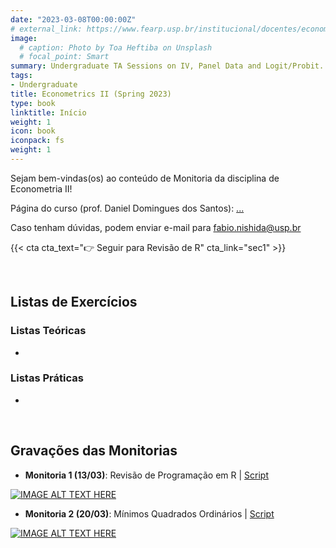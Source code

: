 ```yaml
---
date: "2023-03-08T00:00:00Z"
# external_link: https://www.fearp.usp.br/institucional/docentes/economia/2614-daniel-domingues-dos-santos.html
image:
  # caption: Photo by Toa Heftiba on Unsplash
  # focal_point: Smart
summary: Undergraduate TA Sessions on IV, Panel Data and Logit/Probit.
tags:
- Undergraduate
title: Econometrics II (Spring 2023)
type: book
linktitle: Início
weight: 1
icon: book
iconpack: fs
weight: 1
---
```



Sejam bem-vindas(os) ao conteúdo de Monitoria da disciplina de Econometria II!

Página do curso (prof. Daniel Domingues dos Santos):  [...]()

Caso tenham dúvidas, podem enviar e-mail para fabio.nishida@usp.br



{{< cta cta_text="👉 Seguir para Revisão de R" cta_link="sec1" >}}




</br>

## Listas de Exercícios

### Listas Teóricas
- 



### Listas Práticas
- 


</br>

## Gravações das Monitorias

- **Monitoria 1 (13/03)**: Revisão de Programação em R | [Script](monitoria01.R)
    
[![IMAGE ALT TEXT HERE](https://img.youtube.com/vi/SS-NLIn9gJk/hqdefault.jpg)](https://www.youtube.com/watch?v=SS-NLIn9gJk)


- **Monitoria 2 (20/03)**: Mínimos Quadrados Ordinários | [Script](monitoria02.R)
    
[![IMAGE ALT TEXT HERE](https://img.youtube.com/vi/5ye1mOJFe6k/hqdefault.jpg)](https://www.youtube.com/watch?v=5ye1mOJFe6k)
